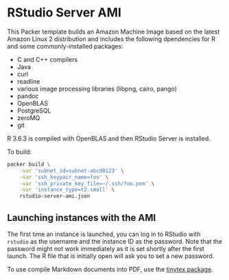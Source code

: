 # RStudio Server AMI

This Packer template builds an Amazon Machine Image based on the latest Amazon Linux 2 distribution and includes the following dpendencies for R and some commonly-installed packages:

* C and C++ compilers
* Java
* curl
* readline
* various image processing libraries (libpng, cairo, pango)
* pandoc
* OpenBLAS
* PostgreSQL
* zeroMQ
* git

R 3.6.3 is compiled with OpenBLAS and then RStudio Server is installed.

To build:

```sh
packer build \
    -var 'subnet_id=subnet-abcd0123' \
    -var 'ssh_keypair_name=foo' \
    -var 'ssh_private_key_file=~/.ssh/foo.pem' \
    -var 'instance_type=t2.small' \
    rstudio-server-ami.json
```

## Launching instances with the AMI

The first time an instance is launched, you can log in to RStudio with `rstudio` as the username and the instance ID as the password. Note that the password might not work immediately as it is set shortly after the first launch. The R file that is initially open will ask you to set a new password.

To use compile Markdown documents into PDF, use the [tinytex package](https://yihui.name/tinytex).
